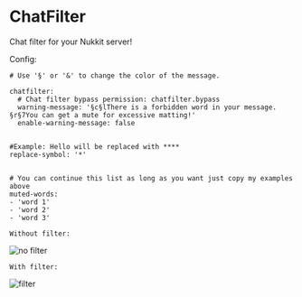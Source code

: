# ChatFilter
Chat filter for your Nukkit server!

Config:
```
# Use '§' or '&' to change the color of the message.

chatfilter:
  # Chat filter bypass permission: chatfilter.bypass
  warning-message: '§c§lThere is a forbidden word in your message. §r§7You can get a mute for excessive matting!'
  enable-warning-message: false


#Example: Hello will be replaced with ****
replace-symbol: '*'


# You can continue this list as long as you want just copy my examples above
muted-words:
- 'word 1'
- 'word 2'
- 'word 3'

```


```
Without filter:
```
![no filter](https://user-images.githubusercontent.com/83061703/199034153-65ce8e26-ba24-4a43-8124-0a37d4a8f968.png)

```
With filter:
```
![filter](https://user-images.githubusercontent.com/83061703/199034166-44bd8bcd-105e-4ebc-8bd2-f3917968bfce.png)
